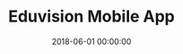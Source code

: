 ---
layout: inner
position: left
title: 'Eduvision Mobile App'
lead_text: 'Developed the Android app and its back-end system.'
tags: ['MySQL Database', 'PHP', 'Yii 2', 'API', 'Kotlin', 'Android SDK']
featured_image: '/img/posts/eduvision-min.png'
date: 2018-06-01 00:00:00
categories: ['Backend Dev','Mobile Dev']
project_link: ''
button_icon: ''
button_text: ''
order: 17
visible: 1
company: 'Freelance'
---
